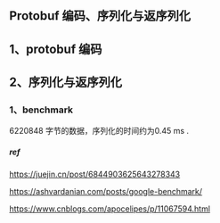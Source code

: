 ## Protobuf 编码、序列化与返序列化

## 1、protobuf 编码

## 2、序列化与返序列化

### 1、benchmark

6220848 字节的数据，序列化的时间约为0.45 ms .



##### ref

https://juejin.cn/post/6844903625643278343

https://ashvardanian.com/posts/google-benchmark/

https://www.cnblogs.com/apocelipes/p/11067594.html